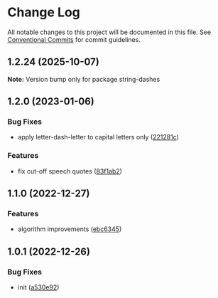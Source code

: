# Change Log

All notable changes to this project will be documented in this file.
See [Conventional Commits](https://conventionalcommits.org) for commit guidelines.

## 1.2.24 (2025-10-07)

**Note:** Version bump only for package string-dashes

## 1.2.0 (2023-01-06)

### Bug Fixes

- apply letter-dash-letter to capital letters only ([221281c](https://github.com/codsen/codsen/commit/221281cc5d3b89e9ee56cc830bc138b6d5f7fbba))

### Features

- fix cut-off speech quotes ([83f1ab2](https://github.com/codsen/codsen/commit/83f1ab248642bbdf969f22c90c4640ffd6d7aa74))

## 1.1.0 (2022-12-27)

### Features

- algorithm improvements ([ebc6345](https://github.com/codsen/codsen/commit/ebc6345451427344e25cbdd8e4e28e5ab2b7dec0))

## 1.0.1 (2022-12-26)

### Bug Fixes

- init ([a530e92](https://github.com/codsen/codsen/commit/a530e92d886a1ed1688022da5d57245b7a0ef90b))
